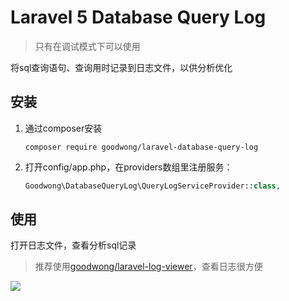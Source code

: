 
# Laravel 5 Database Query Log

> 只有在调试模式下可以使用

将sql查询语句、查询用时记录到日志文件，以供分析优化




## 安装

1. 通过composer安装
    ```shell
    composer require goodwong/laravel-database-query-log
    ```

2. 打开config/app.php，在providers数组里注册服务：
    ```php
    Goodwong\DatabaseQueryLog\QueryLogServiceProvider::class,
    ```



## 使用

打开日志文件，查看分析sql记录

> 推荐使用[goodwong/laravel-log-viewer](https://github.com/goodwong/laravel-log-viewer)，查看日志很方便

![](https://cloud.githubusercontent.com/assets/1575946/5243642/8a00b83a-7946-11e4-8bad-5c705f328bcc.png)
